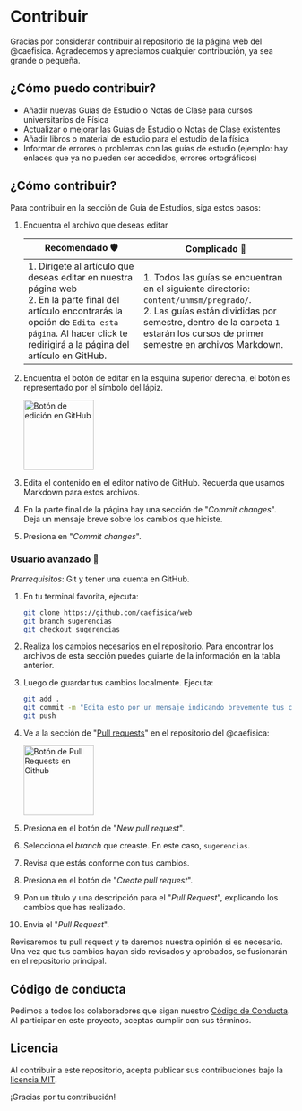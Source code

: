 # Contribuir

Gracias por considerar contribuir al repositorio de la página web del @caefisica. Agradecemos y apreciamos cualquier contribución, ya sea grande o pequeña.

## ¿Cómo puedo contribuir?

- Añadir nuevas Guías de Estudio o Notas de Clase para cursos universitarios de Física
- Actualizar o mejorar las Guías de Estudio o Notas de Clase existentes
- Añadir libros o material de estudio para el estudio de la física
- Informar de errores o problemas con las guías de estudio (ejemplo: hay enlaces que ya no pueden ser accedidos, errores ortográficos)

## ¿Cómo contribuir?

Para contribuir en la sección de Guía de Estudios, siga estos pasos:

1. Encuentra el archivo que deseas editar

   | Recomendado 🛡 | Complicado 🤔 |
   | -------------- | ----------- |
   | 1. Dírigete al artículo que deseas editar en nuestra página web <br> 2. En la parte final del artículo encontrarás la opción de `Edita esta página`. Al hacer click te redirigirá a la página del artículo en GitHub. | 1. Todos las guías se encuentran en el siguiente directorio: `content/unmsm/pregrado/`.<br> 2. Las guías están divididas por semestre, dentro de la carpeta `1` estarán los cursos de primer semestre en archivos Markdown. |
2. Encuentra el botón de editar en la esquina superior derecha, el botón es representado por el símbolo del lápiz.

   <img src="https://i.imgur.com/RYzzFJF.png" alt="Botón de edición en GitHub" height="125">
  
3. Edita el contenido en el editor nativo de GitHub. Recuerda que usamos Markdown para estos archivos.
4. En la parte final de la página hay una sección de "_Commit changes_". Deja un mensaje breve sobre los cambios que hiciste.
5. Presiona en "_Commit changes_".

### Usuario avanzado 🔧

_Prerrequisitos_: Git y tener una cuenta en GitHub.

1. En tu terminal favorita, ejecuta:

    ```bash
    git clone https://github.com/caefisica/web
    git branch sugerencias
    git checkout sugerencias
    ```

2. Realiza los cambios necesarios en el repositorio. Para encontrar los archivos de esta sección puedes guiarte de la información en la tabla anterior.
3. Luego de guardar tus cambios localmente. Ejecuta:

    ```bash
    git add .
    git commit -m "Edita esto por un mensaje indicando brevemente tus cambios"
    git push
    ```

4. Ve a la sección de "[Pull requests](https://github.com/caefisica/web/pulls)" en el repositorio del @caefisica:

    <img src="https://i.imgur.com/T5Gacvf.png" alt="Botón de Pull Requests en Github" height="125">

5. Presiona en el botón de "_New pull request_".
6. Selecciona el _branch_ que creaste. En este caso, `sugerencias`.
7. Revisa que estás conforme con tus cambios.
8. Presiona en el botón de "_Create pull request_".
9. Pon un título y una descripción para el "_Pull Request_", explicando los cambios que has realizado.
10. Envía el "_Pull Request_".

Revisaremos tu pull request y te daremos nuestra opinión si es necesario. Una vez que tus cambios hayan sido revisados y aprobados, se fusionarán en el repositorio principal.

## Código de conducta

Pedimos a todos los colaboradores que sigan nuestro [Código de Conducta](CODE_OF_CONDUCT.md). Al participar en este proyecto, aceptas cumplir con sus términos.

## Licencia

Al contribuir a este repositorio, acepta publicar sus contribuciones bajo la [licencia MIT](LICENSE).

¡Gracias por tu contribución!
